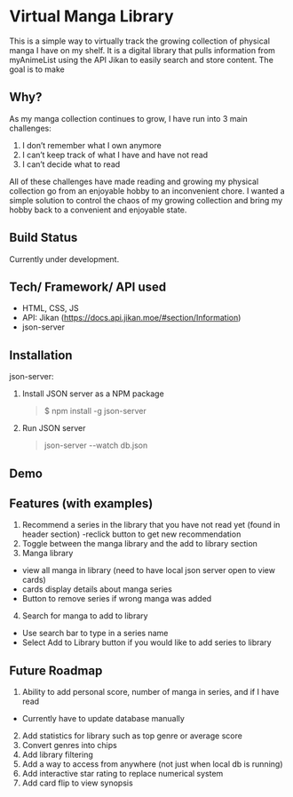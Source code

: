 # Virtual Manga Library

This is a simple way to virtually track the growing collection of physical manga I have on my shelf. It is a digital library that pulls information from myAnimeList using the API Jikan to easily search and store content. The goal is to make

## Why?

As my manga collection continues to grow, I have run into 3 main challenges:

1. I don’t remember what I own anymore
2. I can’t keep track of what I have and have not read
3. I can’t decide what to read

All of these challenges have made reading and growing my physical collection go from an enjoyable hobby to an inconvenient chore. I wanted a simple solution to control the chaos of my growing collection and bring my hobby back to a convenient and enjoyable state.

## Build Status

Currently under development.

## Tech/ Framework/ API used

- HTML, CSS, JS
- API: Jikan (https://docs.api.jikan.moe/#section/Information)
- json-server

## Installation

json-server:

1. Install JSON server as a NPM package
   > $ npm install -g json-server
2. Run JSON server
   > json-server --watch db.json

## Demo

## Features (with examples)

1. Recommend a series in the library that you have not read yet (found in header section)
   -reclick button to get new recommendation
2. Toggle between the manga library and the add to library section
3. Manga library

- view all manga in library (need to have local json server open to view cards)
- cards display details about manga series
- Button to remove series if wrong manga was added

4. Search for manga to add to library

- Use search bar to type in a series name
- Select Add to Library button if you would like to add series to library

## Future Roadmap

1. Ability to add personal score, number of manga in series, and if I have read

- Currently have to update database manually

2. Add statistics for library such as top genre or average score
3. Convert genres into chips
4. Add library filtering
5. Add a way to access from anywhere (not just when local db is running)
6. Add interactive star rating to replace numerical system
7. Add card flip to view synopsis

